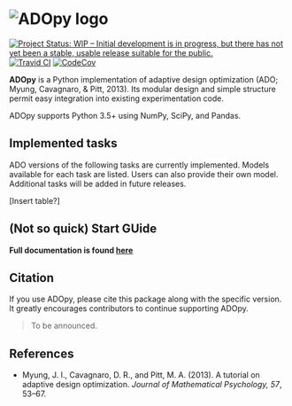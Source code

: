 # ![ADOpy logo](https://adopy.github.io/logo/adopy-logo-tight.svg)

[![Project Status: WIP – Initial development is in progress, but there has not yet been a stable, usable release suitable for the public.](https://www.repostatus.org/badges/latest/wip.svg)](https://www.repostatus.org/#wip)
[![Travid CI](https://travis-ci.com/adopy/adopy.svg?token=gbyEQoyAYgexeSRwBwj6&branch=master)](https://travis-ci.com/adopy/adopy)
[![CodeCov](https://codecov.io/gh/adopy/adopy/branch/master/graph/badge.svg?token=jFnJgnVV1k)](https://codecov.io/gh/adopy/adopy)

**ADOpy** is a Python implementation of adaptive design optimization (ADO; Myung, Cavagnaro, & Pitt, 2013).
Its modular design and simple structure permit easy integration into existing experimentation code.

ADOpy supports Python 3.5+ using NumPy, SciPy, and Pandas.

## Implemented tasks
ADO versions of the following tasks are currently implemented. Models available for each task are listed. Users can also provide their own model. Additional tasks will be added in future releases.

[Insert table?]

## (Not so quick) Start GUide

**Full documentation is found  [here](https://adopy.org)**

## Citation

If you use ADOpy, please cite this package along with the specific version.
It greatly encourages contributors to continue supporting ADOpy.

> To be announced.

## References

- Myung, J. I., Cavagnaro, D. R., and Pitt, M. A. (2013).
  A tutorial on adaptive design optimization.
  *Journal of Mathematical Psychology, 57*, 53–67.
